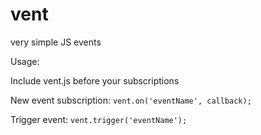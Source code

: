 vent
====

very simple JS events


Usage:

Include vent.js before your subscriptions

New event subscription:
`vent.on('eventName', callback);`

Trigger event:
`vent.trigger('eventName');`
